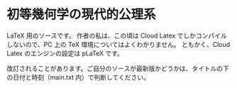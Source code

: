 # 初等幾何学の現代的公理系

LaTeX 用のソースです。
作者の私は、この頃は Cloud Latex でしかコンパイルしないので、PC 上の TeX 環境についてはよくわかりません。
ともかく、Cloud Latex のエンジンの設定は pLaTeX です。

改訂されることがあります。ご自分のソースが最新版かどうかは、タイトルの下の日付と時刻（main.txt 内）で判断してください。
